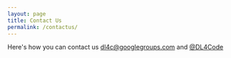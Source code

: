 ```yaml
---
layout: page
title: Contact Us
permalink: /contactus/
---
```


Here's how you can contact us [dl4c@googlegroups.com](dl4c@googlegroups.com) and [@DL4Code](https://twitter.com/DL4Code)
